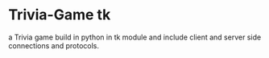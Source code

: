 # Trivia-Game tk
a Trivia game build in python in tk module and include client and server side connections and protocols.
